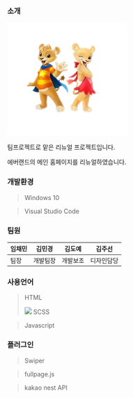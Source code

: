 ### 소개

<img src="asset/image/main/main_lions.png">

팀프로젝트로 맡은 리뉴얼 프로젝트입니다.

에버랜드의 메인 홈페이지를 리뉴얼하였습니다.

### 개발환경

> Windows 10
> 

> Visual Studio Code

### 팀원

임채민|김민경|김도예|김주선
-|-|-|-
팀장|개발팀장|개발보조|디자인담당

### 사용언어

> HTML
>
> ![](https://img.shields.io/badge/Java-007396?style=flat&logo=OpenJDK&logoColor=white")
> SCSS
> 

> Javascript
> 

### 플러그인

> Swiper
> 

> fullpage.js
> 

> kakao nest API
>



